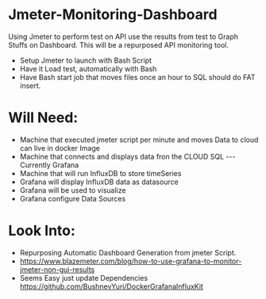 # Jmeter-Monitoring-Dashboard
Using Jmeter to perform test on API use the results from test to Graph Stuffs on Dashboard. This will be a repurposed API monitoring tool.

- Setup Jmeter to launch with Bash Script
- Have it Load test, automatically with Bash
- Have Bash start job that moves files once an hour to SQL should do FAT insert.


# Will Need:
- Machine that executed jmeter script per minute and moves Data to cloud can live in docker Image
- Machine that connects and displays data fron the CLOUD SQL --- Currently Grafana
- Machine that will run InfluxDB to store timeSeries
- Grafana will display InfluxDB data as datasource
- Grafana will be used to visualize
- Grafana configure Data Sources


# Look Into:
- Repurposing Automatic Dashboard Generation from jmeter Script.
- https://www.blazemeter.com/blog/how-to-use-grafana-to-monitor-jmeter-non-gui-results
- Seems Easy just update Dependencies https://github.com/BushnevYuri/DockerGrafanaInfluxKit

